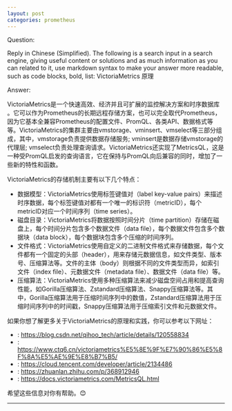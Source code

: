 ```yaml
---
layout: post
categories: prometheus
---
```

Question:

Reply in Chinese (Simplified).
The following is a search input in a search engine, giving useful content or solutions and as much information as you can related to it, use markdown syntax to make your answer more readable, such as code blocks, bold, list:
VictoriaMetrics 原理

Answer:

VictoriaMetrics是一个快速高效、经济并且可扩展的监控解决方案和时序数据库 。它可以作为Prometheus的长期远程存储方案，也可以完全取代Prometheus，因为它基本全兼容Prometheus的配置文件、PromQL、各类API、数据格式等等。VictoriaMetrics的集群主要由vmstorage、vminsert、vmselect等三部分组成，其中，vmstorage负责提供数据存储服务; vminsert是数据存储vmstorage的代理层; vmselect负责处理查询请求。VictoriaMetrics还实现了MetricsQL，这是一种受PromQL启发的查询语言，它在保持与PromQL向后兼容的同时，增加了一些新的特性和函数。

VictoriaMetrics的存储机制主要有以下几个特点：

- 数据模型：VictoriaMetrics使用标签键值对（label key-value pairs）来描述时序数据，每个标签键值对都有一个唯一的标识符（metricID），每个metricID对应一个时间序列（time series）。
- 磁盘目录：VictoriaMetrics将数据按照时间分片（time partition）存储在磁盘上，每个时间分片包含多个数据文件（data file），每个数据文件包含多个数据块（data block），每个数据块包含多个压缩的时间序列。
- 文件格式：VictoriaMetrics使用自定义的二进制文件格式来存储数据，每个文件都有一个固定的头部（header），用来存储元数据信息，如文件类型、版本号、压缩算法等。文件的主体（body）则根据不同的文件类型而异，如索引文件（index file）、元数据文件（metadata file）、数据文件（data file）等。
- 压缩算法：VictoriaMetrics使用多种压缩算法来减少磁盘空间占用和提高查询性能，如Gorilla压缩算法、Zstandard压缩算法、Snappy压缩算法等。其中，Gorilla压缩算法用于压缩时间序列中的数值，Zstandard压缩算法用于压缩时间序列中的时间戳，Snappy压缩算法用于压缩索引文件和元数据文件。

如果你想了解更多关于VictoriaMetrics的原理和实践，你可以参考以下网址：

- : https://blog.csdn.net/qihoo_tech/article/details/120558834
- : https://www.ctq6.cn/victoriametrics%E5%8E%9F%E7%90%86%E5%8F%8A%E5%AE%9E%E8%B7%B5/
- : https://cloud.tencent.com/developer/article/2134486
- : https://zhuanlan.zhihu.com/p/368912946
- : https://docs.victoriametrics.com/MetricsQL.html

希望这些信息对你有帮助。😊


<hr/>

